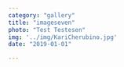 ```yaml
---
category: "gallery"
title: "imageseven"
photo: "Test Testesen"
img: '../img/KariCherubino.jpg'
date: "2019-01-01"

---
```

